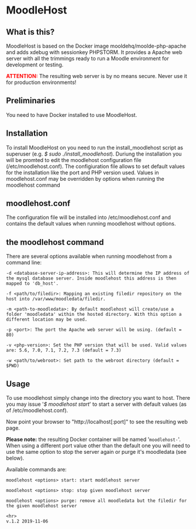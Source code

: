 # MoodleHost

## What is this?
MoodleHost is based on the Docker image mooldehq/moolde-php-apache and adds xdebug with sessionkey PHPSTORM. 
It provides a Apache web server with all the trimmings ready to run a Moodle environment for development or testing.

<b style="color: #ff0000;">ATTENTION:</b> The resulting web server is by no means secure. Never use it for production environments!


## Preliminaries
You need to have Docker installed to use MoodleHost.

## Installation
To install MoodleHost on you need to run the install_moodlehost script as superuser (e.g. <i>$ sudo ./install_moodlehost</i>). Duriung the installation you will be promted to edit the moodlehost configuration file (/etc/moodlehost.conf). The configiuration file allows to set default values for the installation like the port and PHP version used. Values in moodlehost.conf may be overridden by options when running the moodlehost command

## moodlehost.conf
The configuration file will be installed into /etc/moodlehost.conf and contains the default values when running moodlehost without options.

## the moodlehost command
There are several options available when running moodlehost from a command line:

	-d <database-server-ip-address>: This will determine the IP address of the mysql database server. Inside moodlehost this address is then mapped to 'db_host'.

	-f <path/to/filedir>: Mapping an existing filedir repository on the host into /var/www/moodledata/filedir.

	-m <path-to-moodledata>: By default moodlehost will create/use a folder 'moodledata' within the hosted directory. With this option a different location may be used.

	-p <port>: The port the Apache web server will be using. (default = 80)

	-v <php-version>: Set the PHP version that will be used. Valid values are: 5.6, 7.0, 7.1, 7.2, 7.3 (default = 7.3)

	-w <path/to/webroot>: Set path to the webroot directory (default = $PWD)

## Usage
To use moodlehost simply change into the directory you want to host. There you may issue '<i>$ moodlehost start</i>' to start a server with default values (as of /etc/moodlehost.conf).

Now point your browser to "http://localhost[:port]" to see the resulting web page.

<b>Please note:</b> the resulting Docker container will be named '<code>moodlehost-<port></code>'. When using a different port value other than the default one you will need to use the same option to stop the server again or purge it's moodledata (see below).

Available commands are:

	moodlehost <options> start: start moddlehost server

	moodlehost <options> stop: stop given moodlehost server

	moodlehost <options> purge: remove all moodledata but the filedir for the given moodlehost server

	<hr>
	v.1.2 2019-11-06
